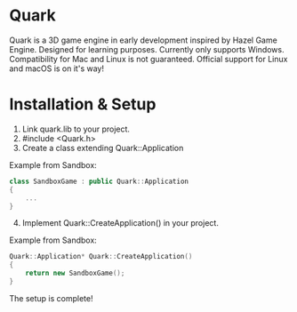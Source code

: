 # Quark

Quark is a 3D game engine in early development inspired by Hazel Game Engine.
Designed for learning purposes.
Currently only supports Windows. Compatibility for Mac and Linux is not guaranteed.
Official support for Linux and macOS is on it's way!

# Installation & Setup

1. Link quark.lib to your project.
2. #include <Quark.h>
3. Create a class extending Quark::Application

Example from Sandbox:
```c++
class SandboxGame : public Quark::Application
{
	...
}
```
4. Implement Quark::CreateApplication() in your project.
	
Example from Sandbox:
```c++
Quark::Application* Quark::CreateApplication()
{
	return new SandboxGame();
}
```
The setup is complete!
